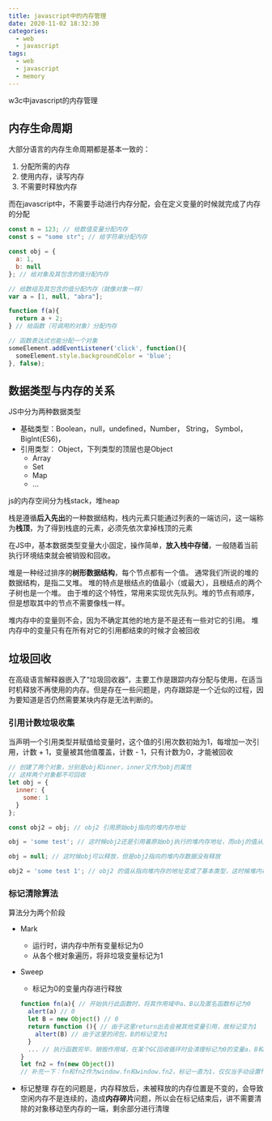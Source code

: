 ```yaml
---
title: javascript中的内存管理
date: 2020-11-02 18:32:30
categories:
  - web
  - javascript
tags:
  - web
  - javascript
  - memory
---
```


w3c中javascript的内存管理

<!-- more -->

## 内存生命周期

大部分语言的内存生命周期都是基本一致的：
  1. 分配所需的内存
  2. 使用内存，读写内存
  3. 不需要时释放内存

而在javascript中，不需要手动进行内存分配，会在定义变量的时候就完成了内存的分配

```javascript
const n = 123; // 给数值变量分配内存
const s = "some str"; // 给字符串分配内存

const obj = {
  a: 1,
  b: null
}; // 给对象及其包含的值分配内存

// 给数组及其包含的值分配内存（就像对象一样）
var a = [1, null, "abra"];

function f(a){
  return a + 2;
} // 给函数（可调用的对象）分配内存

// 函数表达式也能分配一个对象
someElement.addEventListener('click', function(){
  someElement.style.backgroundColor = 'blue';
}, false);

```

## 数据类型与内存的关系

JS中分为两种数据类型
- 基础类型：Boolean，null，undefined，Number， String， Symbol，BigInt(ES6)，
- 引用类型： Object，下列类型的顶层也是Object
  - Array
  - Set
  - Map
  - ...

js的内存空间分为栈stack，堆heap

栈是遵循**后入先出**的一种数据结构，栈内元素只能通过列表的一端访问，这一端称为**栈顶**，为了得到栈底的元素，必须先依次拿掉栈顶的元素

在JS中，基本数据类型变量大小固定，操作简单，**放入栈中存储**，一般随着当前执行环境结束就会被销毁和回收。

堆是一种经过排序的**树形数据结构**，每个节点都有一个值。 通常我们所说的堆的数据结构，是指二叉堆。 堆的特点是根结点的值最小（或最大），且根结点的两个子树也是一个堆。 由于堆的这个特性，常用来实现优先队列。堆的节点有顺序，但是想取其中的节点不需要像栈一样。

堆内存中的变量则不会，因为不确定其他的地方是不是还有一些对它的引用。 堆内存中的变量只有在所有对它的引用都结束的时候才会被回收

## 垃圾回收

在高级语言解释器嵌入了“垃圾回收器”，主要工作是跟踪内存分配与使用，在适当时机释放不再使用的内存。但是存在一些问题是，内存跟踪是一个近似的过程，因为要知道是否仍然需要某块内存是无法判断的。

### 引用计数垃圾收集

当声明一个引用类型并赋值给变量时，这个值的引用次数初始为1，每增加一次引用，计数 + 1，变量被其他值覆盖，计数 - 1，只有计数为0，才能被回收

```javascript
// 创建了两个对象，分别是obj和inner，inner又作为obj的属性
// 这样两个对象都不可回收
let obj = {
  inner: {
    some: 1
  }
};

const obj2 = obj; // obj2 引用原始obj指向的堆内存地址

obj = 'some test'; // 这时候obj2还是引用着原始obj执行的堆内存地址，而obj的值从原来的堆内存地址变成了基本类型字符串

obj = null; // 这时候obj可以释放，但是obj2指向的堆内存数据没有释放

obj2 = 'some test 1'; // obj2 的值从指向堆内存的地址变成了基本类型，这时候堆内存中的数据没有引用了，可以回收了

```

### 标记清除算法

算法分为两个阶段

- Mark

  - 运行时，讲内存中所有变量标记为0
  - 从各个根对象遍历，将非垃圾变量标记为1

- Sweep

  - 标记为0的变量内存进行释放

  ```javascript
  function fn(a){ // 开始执行此函数时，将其作用域中a、B以及匿名函数标记为0
    alert(a) // 0
    let B = new Object() // 0
    return function (){ // 由于这里return出去会被其他变量引用，故标记变为1
      altert(B) // 由于这里的闭包，B的标记变为1
    }
    ... // 执行函数完毕，销毁作用域，在某个GC回收循环时会清理标记为0的变量a，B和匿名函数被保留了下来即非垃圾变量
  }
  let fn2 = fn(new Object()) 
  // 补充一下：fn和fn2作为window.fn和window.fn2，标记一直为1，仅仅当手动设置fn=null和fn2=null才会标记为0
  ```
- 标记整理
  存在的问题是，内存释放后，未被释放的内存位置是不变的，会导致空闲内存不是连续的，造成**内存碎片**问题，所以会在标记结束后，讲不需要清除的对象移动至内存的一端，剩余部分进行清理




